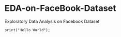 # EDA-on-FaceBook-Dataset
Exploratory Data Analysis on Facebook Dataset
```
print("Hello World");
```
